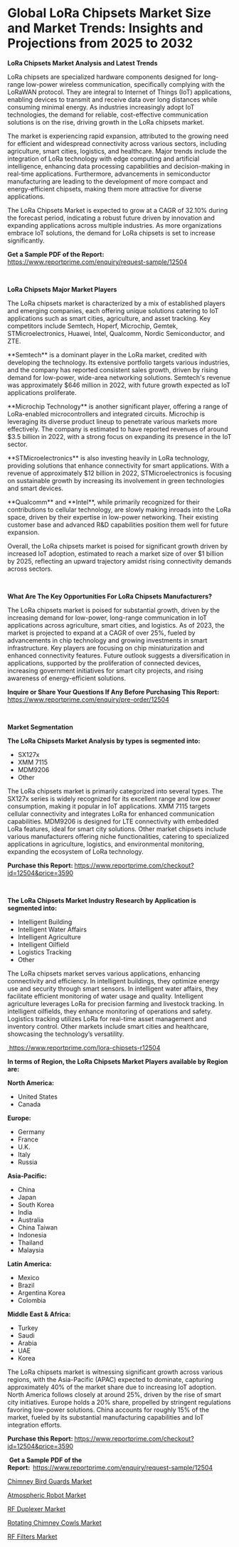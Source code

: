 <p><h1>Global LoRa Chipsets Market Size and Market Trends: Insights and Projections from 2025 to 2032</h1></p><p><strong>LoRa Chipsets Market Analysis and Latest Trends</strong></p>
<p><p>LoRa chipsets are specialized hardware components designed for long-range low-power wireless communication, specifically complying with the LoRaWAN protocol. They are integral to Internet of Things (IoT) applications, enabling devices to transmit and receive data over long distances while consuming minimal energy. As industries increasingly adopt IoT technologies, the demand for reliable, cost-effective communication solutions is on the rise, driving growth in the LoRa chipsets market.</p><p>The market is experiencing rapid expansion, attributed to the growing need for efficient and widespread connectivity across various sectors, including agriculture, smart cities, logistics, and healthcare. Major trends include the integration of LoRa technology with edge computing and artificial intelligence, enhancing data processing capabilities and decision-making in real-time applications. Furthermore, advancements in semiconductor manufacturing are leading to the development of more compact and energy-efficient chipsets, making them more attractive for diverse applications.</p><p>The LoRa Chipsets Market is expected to grow at a CAGR of 32.10% during the forecast period, indicating a robust future driven by innovation and expanding applications across multiple industries. As more organizations embrace IoT solutions, the demand for LoRa chipsets is set to increase significantly.</p></p>
<p><strong>Get a Sample PDF of the Report:&nbsp;</strong> <a href="https://www.reportprime.com/enquiry/request-sample/12504?utm_campaign=2286&utm_medium=2&utm_source=Github&utm_content=ia&utm_term=18032025&utm_id=lora-chipsets">https://www.reportprime.com/enquiry/request-sample/12504</a></p>
<p>&nbsp;</p>
<p><strong>LoRa Chipsets Major Market Players</strong></p>
<p><p>The LoRa chipsets market is characterized by a mix of established players and emerging companies, each offering unique solutions catering to IoT applications such as smart cities, agriculture, and asset tracking. Key competitors include Semtech, Hoperf, Microchip, Gemtek, STMicroelectronics, Huawei, Intel, Qualcomm, Nordic Semiconductor, and ZTE.</p><p>**Semtech** is a dominant player in the LoRa market, credited with developing the technology. Its extensive portfolio targets various industries, and the company has reported consistent sales growth, driven by rising demand for low-power, wide-area networking solutions. Semtech's revenue was approximately $646 million in 2022, with future growth expected as IoT applications proliferate.</p><p>**Microchip Technology** is another significant player, offering a range of LoRa-enabled microcontrollers and integrated circuits. Microchip is leveraging its diverse product lineup to penetrate various markets more effectively. The company is estimated to have reported revenues of around $3.5 billion in 2022, with a strong focus on expanding its presence in the IoT sector.</p><p>**STMicroelectronics** is also investing heavily in LoRa technology, providing solutions that enhance connectivity for smart applications. With a revenue of approximately $12 billion in 2022, STMicroelectronics is focusing on sustainable growth by increasing its involvement in green technologies and smart devices.</p><p>**Qualcomm** and **Intel**, while primarily recognized for their contributions to cellular technology, are slowly making inroads into the LoRa space, driven by their expertise in low-power networking. Their existing customer base and advanced R&D capabilities position them well for future expansion.</p><p>Overall, the LoRa chipsets market is poised for significant growth driven by increased IoT adoption, estimated to reach a market size of over $1 billion by 2025, reflecting an upward trajectory amidst rising connectivity demands across sectors.</p></p>
<p>&nbsp;</p>
<p><strong>What Are The Key Opportunities For LoRa Chipsets Manufacturers?</strong></p>
<p><p>The LoRa chipsets market is poised for substantial growth, driven by the increasing demand for low-power, long-range communication in IoT applications across agriculture, smart cities, and logistics. As of 2023, the market is projected to expand at a CAGR of over 25%, fueled by advancements in chip technology and growing investments in smart infrastructure. Key players are focusing on chip miniaturization and enhanced connectivity features. Future outlook suggests a diversification in applications, supported by the proliferation of connected devices, increasing government initiatives for smart city projects, and rising awareness of energy-efficient solutions.</p></p>
<p><strong>Inquire or Share Your Questions If Any Before Purchasing This Report:</strong> <a href="https://www.reportprime.com/enquiry/pre-order/12504?utm_campaign=2286&utm_medium=2&utm_source=Github&utm_content=ia&utm_term=18032025&utm_id=lora-chipsets">https://www.reportprime.com/enquiry/pre-order/12504</a></p>
<p>&nbsp;</p>
<p><strong>Market Segmentation</strong></p>
<p><strong>The LoRa Chipsets Market Analysis by types is segmented into:</strong></p>
<p><ul><li>SX127x</li><li>XMM 7115</li><li>MDM9206</li><li>Other</li></ul></p>
<p><p>The LoRa chipsets market is primarily categorized into several types. The SX127x series is widely recognized for its excellent range and low power consumption, making it popular in IoT applications. XMM 7115 targets cellular connectivity and integrates LoRa for enhanced communication capabilities. MDM9206 is designed for LTE connectivity with embedded LoRa features, ideal for smart city solutions. Other market chipsets include various manufacturers offering niche functionalities, catering to specialized applications in agriculture, logistics, and environmental monitoring, expanding the ecosystem of LoRa technology.</p></p>
<p><strong>Purchase this Report:&nbsp;</strong><a href="https://www.reportprime.com/checkout?id=12504&price=3590&utm_campaign=2286&utm_medium=2&utm_source=Github&utm_content=ia&utm_term=18032025&utm_id=lora-chipsets">https://www.reportprime.com/checkout?id=12504&price=3590</a></p>
<p>&nbsp;</p>
<p><strong>The LoRa Chipsets Market Industry Research by Application is segmented into:</strong></p>
<p><ul><li>Intelligent Building</li><li>Intelligent Water Affairs</li><li>Intelligent Agriculture</li><li>Intelligent Oilfield</li><li>Logistics Tracking</li><li>Other</li></ul></p>
<p><p>The LoRa chipsets market serves various applications, enhancing connectivity and efficiency. In intelligent buildings, they optimize energy use and security through smart sensors. In intelligent water affairs, they facilitate efficient monitoring of water usage and quality. Intelligent agriculture leverages LoRa for precision farming and livestock tracking. In intelligent oilfields, they enhance monitoring of operations and safety. Logistics tracking utilizes LoRa for real-time asset management and inventory control. Other markets include smart cities and healthcare, showcasing the technology’s versatility.</p></p>
<p><a href="https://www.reportprime.com/lora-chipsets-r12504?utm_campaign=2286&utm_medium=2&utm_source=Github&utm_content=ia&utm_term=18032025&utm_id=lora-chipsets">&nbsp;https://www.reportprime.com/lora-chipsets-r12504</a></p>
<p><strong>In terms of Region, the LoRa Chipsets Market Players available by Region are:</strong></p>
<p>
    <p> <strong> North America: </strong>
        <ul>
            <li>United States</li>
            <li>Canada</li>
        </ul>
        </p> 
    <p> <strong> Europe: </strong>
        <ul>
            <li>Germany</li>
            <li>France</li>
            <li>U.K.</li>
            <li>Italy</li>
            <li>Russia</li>
        </ul>
        </p> 
    <p> <strong> Asia-Pacific: </strong>
        <ul>
            <li>China</li>
            <li>Japan</li>
            <li>South Korea</li>
            <li>India</li>
            <li>Australia</li>
            <li>China Taiwan</li>
            <li>Indonesia</li>
            <li>Thailand</li>
            <li>Malaysia</li>
        </ul>
        </p> 
    <p> <strong> Latin America: </strong>
        <ul>
            <li>Mexico</li>
            <li>Brazil</li>
            <li>Argentina Korea</li>
            <li>Colombia</li>
        </ul>
        </p> 
    <p> <strong> Middle East & Africa: </strong>
        <ul>
            <li>Turkey</li>
            <li>Saudi</li>
            <li>Arabia</li>
            <li>UAE</li>
            <li>Korea</li>
        </ul>
    </p>
    </p>
<p><p>The LoRa chipsets market is witnessing significant growth across various regions, with the Asia-Pacific (APAC) expected to dominate, capturing approximately 40% of the market share due to increasing IoT adoption. North America follows closely at around 25%, driven by the rise of smart city initiatives. Europe holds a 20% share, propelled by stringent regulations favoring low-power solutions. China accounts for roughly 15% of the market, fueled by its substantial manufacturing capabilities and IoT integration efforts.</p></p>
<p><strong>Purchase this Report: </strong><a href="https://www.reportprime.com/checkout?id=12504&price=3590&utm_campaign=2286&utm_medium=2&utm_source=Github&utm_content=ia&utm_term=18032025&utm_id=lora-chipsets">https://www.reportprime.com/checkout?id=12504&price=3590</a></p>
<p>&nbsp;<strong>Get a Sample PDF of the Report:&nbsp;&nbsp;</strong><a href="https://www.reportprime.com/enquiry/request-sample/12504?utm_campaign=2286&utm_medium=2&utm_source=Github&utm_content=ia&utm_term=18032025&utm_id=lora-chipsets">https://www.reportprime.com/enquiry/request-sample/12504</a></p>
<p><strong></strong></p>
<p><p><a href="https://www.linkedin.com/pulse/future-chimney-bird-guards-latest-trends-development-expected-rrnoc?utm_campaign=2286&utm_medium=2&utm_source=Github&utm_content=ia&utm_term=18032025&utm_id=lora-chipsets">Chimney Bird Guards Market</a></p><p><a href="https://www.linkedin.com/pulse/global-atmospheric-robot-market-pulse-trends-growth-analysis-ljjse?utm_campaign=2286&utm_medium=2&utm_source=Github&utm_content=ia&utm_term=18032025&utm_id=lora-chipsets">Atmospheric Robot Market</a></p><p><a href="https://github.com/lickoalyanep/Market-Research-Report-List-1/blob/main/rf-duplexer-market.md?utm_campaign=2286&utm_medium=2&utm_source=Github&utm_content=ia&utm_term=18032025&utm_id=lora-chipsets">RF Duplexer Market</a></p><p><a href="https://www.linkedin.com/pulse/whats-driving-rotating-chimney-cowls-market-boom-key-growth-drivers-1octc?utm_campaign=2286&utm_medium=2&utm_source=Github&utm_content=ia&utm_term=18032025&utm_id=lora-chipsets">Rotating Chimney Cowls Market</a></p><p><a href="https://github.com/miehldobin1w/Market-Research-Report-List-1/blob/main/rf-filters-market.md?utm_campaign=2286&utm_medium=2&utm_source=Github&utm_content=ia&utm_term=18032025&utm_id=lora-chipsets">RF Filters Market</a></p></p>